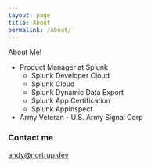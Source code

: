 ```yaml
---
layout: page
title: About
permalink: /about/
---
```


About Me! 

* Product Manager at Splunk
    * Splunk Developer Cloud
    * Splunk Cloud
    * Splunk Dynamic Data Export
    * Splunk App Certification
    * Splunk AppInspect
* Army Veteran - U.S. Army Signal Corp

### Contact me

[andy@nortrup.dev](mailto:andy@nortrup.dev)